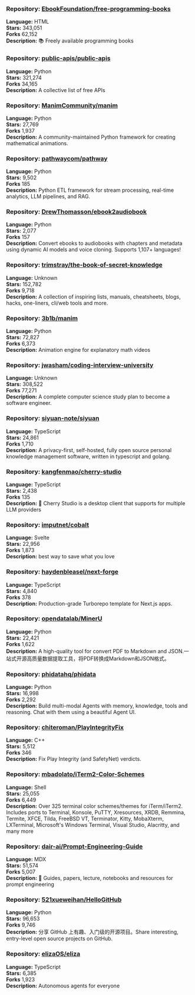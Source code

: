 ### **Repository:** [EbookFoundation/free-programming-books](https://github.com/EbookFoundation/free-programming-books)  

**Language:** HTML  
**Stars:** 343,051  
**Forks** 62,152  
**Description:** 📚 Freely available programming books  

### **Repository:** [public-apis/public-apis](https://github.com/public-apis/public-apis)  

**Language:** Python  
**Stars:** 321,274  
**Forks** 34,165  
**Description:** A collective list of free APIs  

### **Repository:** [ManimCommunity/manim](https://github.com/ManimCommunity/manim)  

**Language:** Python  
**Stars:** 27,769  
**Forks** 1,937  
**Description:** A community-maintained Python framework for creating mathematical animations.  

### **Repository:** [pathwaycom/pathway](https://github.com/pathwaycom/pathway)  

**Language:** Python  
**Stars:** 9,502  
**Forks** 185  
**Description:** Python ETL framework for stream processing, real-time analytics, LLM pipelines, and RAG.  

### **Repository:** [DrewThomasson/ebook2audiobook](https://github.com/DrewThomasson/ebook2audiobook)  

**Language:** Python  
**Stars:** 2,077  
**Forks** 157  
**Description:** Convert ebooks to audiobooks with chapters and metadata using dynamic AI models and voice cloning. Supports 1,107+ languages!  

### **Repository:** [trimstray/the-book-of-secret-knowledge](https://github.com/trimstray/the-book-of-secret-knowledge)  

**Language:** Unknown  
**Stars:** 152,782  
**Forks** 9,718  
**Description:** A collection of inspiring lists, manuals, cheatsheets, blogs, hacks, one-liners, cli/web tools and more.  

### **Repository:** [3b1b/manim](https://github.com/3b1b/manim)  

**Language:** Python  
**Stars:** 72,827  
**Forks** 6,373  
**Description:** Animation engine for explanatory math videos  

### **Repository:** [jwasham/coding-interview-university](https://github.com/jwasham/coding-interview-university)  

**Language:** Unknown  
**Stars:** 308,522  
**Forks** 77,271  
**Description:** A complete computer science study plan to become a software engineer.  

### **Repository:** [siyuan-note/siyuan](https://github.com/siyuan-note/siyuan)  

**Language:** TypeScript  
**Stars:** 24,861  
**Forks** 1,710  
**Description:** A privacy-first, self-hosted, fully open source personal knowledge management software, written in typescript and golang.  

### **Repository:** [kangfenmao/cherry-studio](https://github.com/kangfenmao/cherry-studio)  

**Language:** TypeScript  
**Stars:** 2,438  
**Forks** 135  
**Description:** 🍒 Cherry Studio is a desktop client that supports for multiple LLM providers  

### **Repository:** [imputnet/cobalt](https://github.com/imputnet/cobalt)  

**Language:** Svelte  
**Stars:** 22,956  
**Forks** 1,873  
**Description:** best way to save what you love  

### **Repository:** [haydenbleasel/next-forge](https://github.com/haydenbleasel/next-forge)  

**Language:** TypeScript  
**Stars:** 4,840  
**Forks** 378  
**Description:** Production-grade Turborepo template for Next.js apps.  

### **Repository:** [opendatalab/MinerU](https://github.com/opendatalab/MinerU)  

**Language:** Python  
**Stars:** 22,421  
**Forks** 1,622  
**Description:** A high-quality tool for convert PDF to Markdown and JSON.一站式开源高质量数据提取工具，将PDF转换成Markdown和JSON格式。  

### **Repository:** [phidatahq/phidata](https://github.com/phidatahq/phidata)  

**Language:** Python  
**Stars:** 16,998  
**Forks** 2,292  
**Description:** Build multi-modal Agents with memory, knowledge, tools and reasoning. Chat with them using a beautiful Agent UI.  

### **Repository:** [chiteroman/PlayIntegrityFix](https://github.com/chiteroman/PlayIntegrityFix)  

**Language:** C++  
**Stars:** 5,512  
**Forks** 346  
**Description:** Fix Play Integrity (and SafetyNet) verdicts.  

### **Repository:** [mbadolato/iTerm2-Color-Schemes](https://github.com/mbadolato/iTerm2-Color-Schemes)  

**Language:** Shell  
**Stars:** 25,055  
**Forks** 6,449  
**Description:** Over 325 terminal color schemes/themes for iTerm/iTerm2. Includes ports to Terminal, Konsole, PuTTY, Xresources, XRDB, Remmina, Termite, XFCE, Tilda, FreeBSD VT, Terminator, Kitty, MobaXterm, LXTerminal, Microsoft's Windows Terminal, Visual Studio, Alacritty, and many more  

### **Repository:** [dair-ai/Prompt-Engineering-Guide](https://github.com/dair-ai/Prompt-Engineering-Guide)  

**Language:** MDX  
**Stars:** 51,574  
**Forks** 5,007  
**Description:** 🐙 Guides, papers, lecture, notebooks and resources for prompt engineering  

### **Repository:** [521xueweihan/HelloGitHub](https://github.com/521xueweihan/HelloGitHub)  

**Language:** Python  
**Stars:** 96,653  
**Forks** 9,746  
**Description:** 分享 GitHub 上有趣、入门级的开源项目。Share interesting, entry-level open source projects on GitHub.  

### **Repository:** [elizaOS/eliza](https://github.com/elizaOS/eliza)  

**Language:** TypeScript  
**Stars:** 6,385  
**Forks** 1,923  
**Description:** Autonomous agents for everyone  

